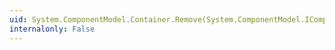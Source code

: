 ```yaml
---
uid: System.ComponentModel.Container.Remove(System.ComponentModel.IComponent)
internalonly: False
---
```

